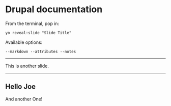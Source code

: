
# Drupal documentation

From the terminal, pop in:

  ```yo reveal:slide "Slide Title"```

Available options:

 ```--markdown --attributes --notes```

----------

This is another slide.

---------

## Hello Joe

And another One!